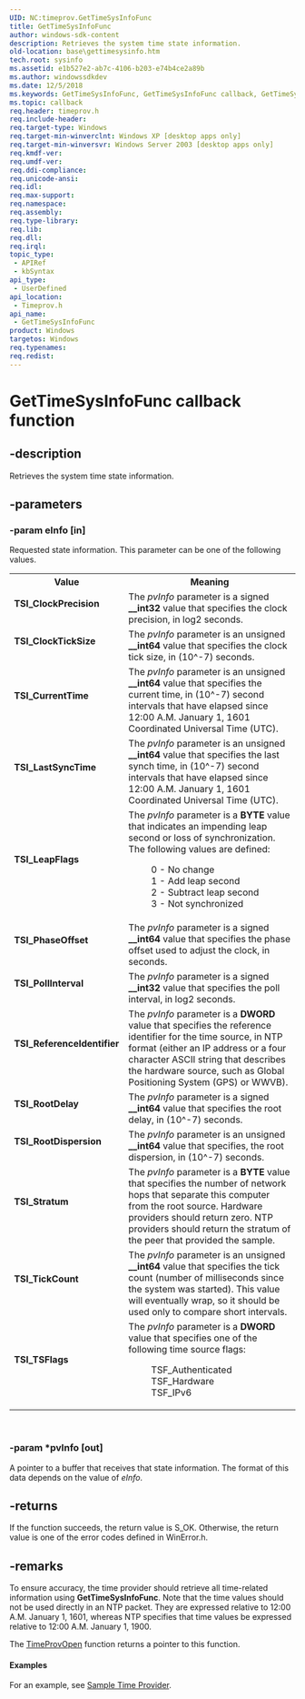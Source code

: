 ```yaml
---
UID: NC:timeprov.GetTimeSysInfoFunc
title: GetTimeSysInfoFunc
author: windows-sdk-content
description: Retrieves the system time state information.
old-location: base\gettimesysinfo.htm
tech.root: sysinfo
ms.assetid: e1b527e2-ab7c-4106-b203-e74b4ce2a89b
ms.author: windowssdkdev
ms.date: 12/5/2018
ms.keywords: GetTimeSysInfoFunc, GetTimeSysInfoFunc callback, GetTimeSysInfoFunc callback function, TSI_ClockPrecision, TSI_ClockTickSize, TSI_CurrentTime, TSI_LastSyncTime, TSI_LeapFlags, TSI_PhaseOffset, TSI_PollInterval, TSI_ReferenceIdentifier, TSI_RootDelay, TSI_RootDispersion, TSI_Stratum, TSI_TSFlags, TSI_TickCount, _win32_gettimesysinfo, base.gettimesysinfo, timeprov/GetTimeSysInfoFunc
ms.topic: callback
req.header: timeprov.h
req.include-header: 
req.target-type: Windows
req.target-min-winverclnt: Windows XP [desktop apps only]
req.target-min-winversvr: Windows Server 2003 [desktop apps only]
req.kmdf-ver: 
req.umdf-ver: 
req.ddi-compliance: 
req.unicode-ansi: 
req.idl: 
req.max-support: 
req.namespace: 
req.assembly: 
req.type-library: 
req.lib: 
req.dll: 
req.irql: 
topic_type:
 - APIRef
 - kbSyntax
api_type:
 - UserDefined
api_location:
 - Timeprov.h
api_name:
 - GetTimeSysInfoFunc
product: Windows
targetos: Windows
req.typenames: 
req.redist: 
---
```


# GetTimeSysInfoFunc callback function


## -description


Retrieves the system time state information.


## -parameters




### -param eInfo [in]

Requested state information. This parameter can be one of the following values. 



<table>
<tr>
<th>Value</th>
<th>Meaning</th>
</tr>
<tr>
<td width="40%"><a id="TSI_ClockPrecision"></a><a id="tsi_clockprecision"></a><a id="TSI_CLOCKPRECISION"></a><dl>
<dt><b>TSI_ClockPrecision</b></dt>
</dl>
</td>
<td width="60%">
The <i>pvInfo</i> parameter is a signed <b>__int32</b> value that specifies the clock precision, in log2 seconds.

</td>
</tr>
<tr>
<td width="40%"><a id="TSI_ClockTickSize"></a><a id="tsi_clockticksize"></a><a id="TSI_CLOCKTICKSIZE"></a><dl>
<dt><b>TSI_ClockTickSize</b></dt>
</dl>
</td>
<td width="60%">
The <i>pvInfo</i> parameter is an unsigned <b>__int64</b> value that specifies the clock tick size, in (10^-7) seconds.

</td>
</tr>
<tr>
<td width="40%"><a id="TSI_CurrentTime"></a><a id="tsi_currenttime"></a><a id="TSI_CURRENTTIME"></a><dl>
<dt><b>TSI_CurrentTime</b></dt>
</dl>
</td>
<td width="60%">
The <i>pvInfo</i> parameter is an unsigned <b>__int64</b> value that specifies the current time, in (10^-7) second intervals that have elapsed since 12:00 A.M. January 1, 1601 Coordinated Universal Time (UTC).

</td>
</tr>
<tr>
<td width="40%"><a id="TSI_LastSyncTime"></a><a id="tsi_lastsynctime"></a><a id="TSI_LASTSYNCTIME"></a><dl>
<dt><b>TSI_LastSyncTime</b></dt>
</dl>
</td>
<td width="60%">
The <i>pvInfo</i> parameter is an unsigned <b>__int64</b> value that specifies the last synch time, in (10^-7) second intervals that have elapsed since 12:00 A.M. January 1, 1601 Coordinated Universal Time (UTC).

</td>
</tr>
<tr>
<td width="40%"><a id="TSI_LeapFlags"></a><a id="tsi_leapflags"></a><a id="TSI_LEAPFLAGS"></a><dl>
<dt><b>TSI_LeapFlags</b></dt>
</dl>
</td>
<td width="60%">
The <i>pvInfo</i> parameter is a <b>BYTE</b> value that indicates an impending leap second or loss of synchronization. The following values are defined: 




<dl>
<dd>0 - No change</dd>
<dd>1 - Add leap second</dd>
<dd>2 - Subtract leap second</dd>
<dd>3 - Not synchronized</dd>
</dl>
</td>
</tr>
<tr>
<td width="40%"><a id="TSI_PhaseOffset"></a><a id="tsi_phaseoffset"></a><a id="TSI_PHASEOFFSET"></a><dl>
<dt><b>TSI_PhaseOffset</b></dt>
</dl>
</td>
<td width="60%">
The <i>pvInfo</i> parameter is a signed <b>__int64</b> value that specifies the phase offset used to adjust the clock, in seconds.

</td>
</tr>
<tr>
<td width="40%"><a id="TSI_PollInterval"></a><a id="tsi_pollinterval"></a><a id="TSI_POLLINTERVAL"></a><dl>
<dt><b>TSI_PollInterval</b></dt>
</dl>
</td>
<td width="60%">
The <i>pvInfo</i> parameter is a signed <b>__int32</b> value that specifies the poll interval, in log2 seconds.

</td>
</tr>
<tr>
<td width="40%"><a id="TSI_ReferenceIdentifier"></a><a id="tsi_referenceidentifier"></a><a id="TSI_REFERENCEIDENTIFIER"></a><dl>
<dt><b>TSI_ReferenceIdentifier</b></dt>
</dl>
</td>
<td width="60%">
The <i>pvInfo</i> parameter is a <b>DWORD</b> value that specifies the reference identifier for the time source, in NTP format (either an IP address or a four character ASCII string that describes the hardware source, such as Global Positioning System (GPS) or WWVB).

</td>
</tr>
<tr>
<td width="40%"><a id="TSI_RootDelay"></a><a id="tsi_rootdelay"></a><a id="TSI_ROOTDELAY"></a><dl>
<dt><b>TSI_RootDelay</b></dt>
</dl>
</td>
<td width="60%">
The <i>pvInfo</i> parameter is a signed <b>__int64</b> value that specifies the root delay, in (10^-7) seconds.

</td>
</tr>
<tr>
<td width="40%"><a id="TSI_RootDispersion"></a><a id="tsi_rootdispersion"></a><a id="TSI_ROOTDISPERSION"></a><dl>
<dt><b>TSI_RootDispersion</b></dt>
</dl>
</td>
<td width="60%">
The <i>pvInfo</i> parameter is an unsigned <b>__int64</b> value that specifies, the root dispersion, in (10^-7) seconds.

</td>
</tr>
<tr>
<td width="40%"><a id="TSI_Stratum"></a><a id="tsi_stratum"></a><a id="TSI_STRATUM"></a><dl>
<dt><b>TSI_Stratum</b></dt>
</dl>
</td>
<td width="60%">
The <i>pvInfo</i> parameter is a <b>BYTE</b> value that specifies the number of network hops that separate this computer from the root source. Hardware providers should return zero. NTP providers should return the stratum of the peer that provided the sample.

</td>
</tr>
<tr>
<td width="40%"><a id="TSI_TickCount"></a><a id="tsi_tickcount"></a><a id="TSI_TICKCOUNT"></a><dl>
<dt><b>TSI_TickCount</b></dt>
</dl>
</td>
<td width="60%">
The <i>pvInfo</i> parameter is an unsigned <b>__int64</b> value that specifies the tick count (number of milliseconds since the system was started). This value will eventually wrap, so it should be used only to compare short intervals.

</td>
</tr>
<tr>
<td width="40%"><a id="TSI_TSFlags"></a><a id="tsi_tsflags"></a><a id="TSI_TSFLAGS"></a><dl>
<dt><b>TSI_TSFlags</b></dt>
</dl>
</td>
<td width="60%">
The <i>pvInfo</i> parameter is a <b>DWORD</b> value that specifies one of the following time source flags: 




<dl>
<dd>TSF_Authenticated</dd>
<dd>TSF_Hardware</dd>
<dd>TSF_IPv6</dd>
</dl>
</td>
</tr>
</table>
 


### -param *pvInfo [out]

A pointer to a buffer that receives that state information. The format of this data depends on the value of <i>eInfo</i>.


## -returns



If the function succeeds, the return value is S_OK. Otherwise, the return value is one of the error codes defined in WinError.h.




## -remarks



To ensure accuracy, the time provider should retrieve all time-related information using 
<b>GetTimeSysInfoFunc</b>. Note that the time values should not be used directly in an NTP packet. They are expressed relative to 12:00 A.M. January 1, 1601, whereas NTP specifies that time values be expressed relative to 12:00 A.M. January 1, 1900.

The 
<a href="https://msdn.microsoft.com/cf4f8d00-4c6f-4036-a179-444ff7505ab4">TimeProvOpen</a> function returns a pointer to this function.


#### Examples

For an example, see <a href="https://msdn.microsoft.com/6be08c49-be68-4b75-b740-fc1d5a2ff592">Sample Time Provider</a>.

<div class="code"></div>


